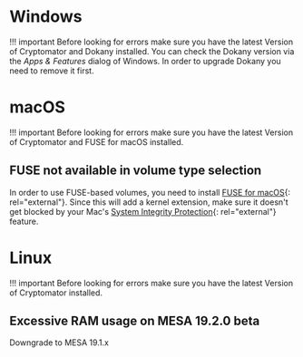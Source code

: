 # Windows

!!! important
    Before looking for errors make sure you have the latest Version of Cryptomator and Dokany installed. You can check the Dokany version via the _Apps & Features_ dialog of Windows. In order to upgrade Dokany you need to remove it first.


# macOS

!!! important
    Before looking for errors make sure you have the latest Version of Cryptomator and FUSE for macOS installed.
    
## FUSE not available in volume type selection
In order to use FUSE-based volumes, you need to install [FUSE for macOS](https://osxfuse.github.io/){: rel="external"}. Since this will add a kernel extension, make sure it doesn't get blocked by your Mac's [System Integrity Protection](https://support.apple.com/en-us/HT204899){: rel="external"} feature.


# Linux

!!! important
    Before looking for errors make sure you have the latest Version of Cryptomator installed.

## Excessive RAM usage on MESA 19.2.0 beta
Downgrade to MESA 19.1.x
